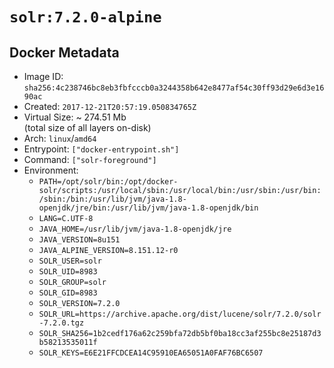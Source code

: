 # `solr:7.2.0-alpine`

## Docker Metadata

- Image ID: `sha256:4c238746bc8eb3fbfcccb0a3244358b642e8477af54c30ff93d29e6d3e1690ac`
- Created: `2017-12-21T20:57:19.050834765Z`
- Virtual Size: ~ 274.51 Mb  
  (total size of all layers on-disk)
- Arch: `linux`/`amd64`
- Entrypoint: `["docker-entrypoint.sh"]`
- Command: `["solr-foreground"]`
- Environment:
  - `PATH=/opt/solr/bin:/opt/docker-solr/scripts:/usr/local/sbin:/usr/local/bin:/usr/sbin:/usr/bin:/sbin:/bin:/usr/lib/jvm/java-1.8-openjdk/jre/bin:/usr/lib/jvm/java-1.8-openjdk/bin`
  - `LANG=C.UTF-8`
  - `JAVA_HOME=/usr/lib/jvm/java-1.8-openjdk/jre`
  - `JAVA_VERSION=8u151`
  - `JAVA_ALPINE_VERSION=8.151.12-r0`
  - `SOLR_USER=solr`
  - `SOLR_UID=8983`
  - `SOLR_GROUP=solr`
  - `SOLR_GID=8983`
  - `SOLR_VERSION=7.2.0`
  - `SOLR_URL=https://archive.apache.org/dist/lucene/solr/7.2.0/solr-7.2.0.tgz`
  - `SOLR_SHA256=1b2cedf176a62c259bfa72db5bf0ba18cc3af255bc8e25187d3b58213535011f`
  - `SOLR_KEYS=E6E21FFCDCEA14C95910EA65051A0FAF76BC6507`

